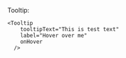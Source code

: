 Tooltip:

```
<Tooltip
    tooltipText="This is test text"
    label="Hover over me"
    onHover
  />
```
